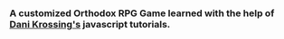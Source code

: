 ### A customized Orthodox RPG Game learned with the help of [Dani Krossing's](https://www.youtube.com/c/TheCharmefis) javascript tutorials.
